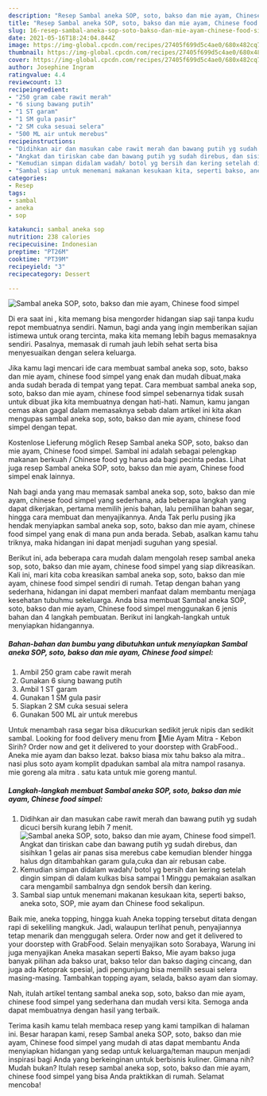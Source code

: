 ```yaml
---
description: "Resep Sambal aneka SOP, soto, bakso dan mie ayam, Chinese food simpel yang enak dan Mudah Dibuat"
title: "Resep Sambal aneka SOP, soto, bakso dan mie ayam, Chinese food simpel yang enak dan Mudah Dibuat"
slug: 16-resep-sambal-aneka-sop-soto-bakso-dan-mie-ayam-chinese-food-simpel-yang-enak-dan-mudah-dibuat
date: 2021-05-16T18:24:04.844Z
image: https://img-global.cpcdn.com/recipes/27405f699d5c4ae0/680x482cq70/sambal-aneka-sop-soto-bakso-dan-mie-ayam-chinese-food-simpel-foto-resep-utama.jpg
thumbnail: https://img-global.cpcdn.com/recipes/27405f699d5c4ae0/680x482cq70/sambal-aneka-sop-soto-bakso-dan-mie-ayam-chinese-food-simpel-foto-resep-utama.jpg
cover: https://img-global.cpcdn.com/recipes/27405f699d5c4ae0/680x482cq70/sambal-aneka-sop-soto-bakso-dan-mie-ayam-chinese-food-simpel-foto-resep-utama.jpg
author: Josephine Ingram
ratingvalue: 4.4
reviewcount: 13
recipeingredient:
- "250 gram cabe rawit merah"
- "6 siung bawang putih"
- "1 ST garam"
- "1 SM gula pasir"
- "2 SM cuka sesuai selera"
- "500 ML air untuk merebus"
recipeinstructions:
- "Didihkan air dan masukan cabe rawit merah dan bawang putih yg sudah dicuci bersih kurang lebih 7 menit."
- "Angkat dan tiriskan cabe dan bawang putih yg sudah direbus, dan sisihkan 1 gelas air panas sisa merebus cabe kemudian blender hingga halus dgn ditambahkan garam gula,cuka dan air rebusan cabe."
- "Kemudian simpan didalam wadah/ botol yg bersih dan kering setelah dingin simpan di dalam kulkas bisa sampai 1 Minggu pemakaian asalkan cara mengambil sambalnya dgn sendok bersih dan kering."
- "Sambal siap untuk menemani makanan kesukaan kita, seperti bakso, aneka soto, SOP, mie ayam dan Chinese food sekalipun."
categories:
- Resep
tags:
- sambal
- aneka
- sop

katakunci: sambal aneka sop 
nutrition: 238 calories
recipecuisine: Indonesian
preptime: "PT26M"
cooktime: "PT39M"
recipeyield: "3"
recipecategory: Dessert

---
```



![Sambal aneka SOP, soto, bakso dan mie ayam, Chinese food simpel](https://img-global.cpcdn.com/recipes/27405f699d5c4ae0/680x482cq70/sambal-aneka-sop-soto-bakso-dan-mie-ayam-chinese-food-simpel-foto-resep-utama.jpg)

Di era  saat ini , kita memang bisa mengorder hidangan siap saji tanpa kudu repot membuatnya sendiri. Namun, bagi anda yang ingin memberikan sajian istimewa untuk orang tercinta, maka kita memang lebih bagus memasaknya sendiri. Pasalnya, memasak di rumah jauh lebih sehat serta bisa menyesuaikan dengan selera keluarga.

Jika kamu lagi mencari ide cara membuat sambal aneka sop, soto, bakso dan mie ayam, chinese food simpel yang enak dan mudah dibuat,maka anda sudah berada di tempat yang tepat. Cara membuat sambal aneka sop, soto, bakso dan mie ayam, chinese food simpel  sebenarnya tidak susah untuk dibuat jika kita membuatnya dengan hati-hati. Namun, kamu jangan cemas akan gagal dalam memasaknya 
sebab dalam artikel ini kita akan mengupas sambal aneka sop, soto, bakso dan mie ayam, chinese food simpel dengan tepat.  

Kostenlose Lieferung möglich Resep Sambal aneka SOP, soto, bakso dan mie ayam, Chinese food simpel. Sambal ini adalah sebagai pelengkap makanan berkuah / Chinese food yg harus ada bagi pecinta pedas. Lihat juga resep Sambal aneka SOP, soto, bakso dan mie ayam, Chinese food simpel enak lainnya.

Nah bagi anda yang mau memasak sambal aneka sop, soto, bakso dan mie ayam, chinese food simpel yang sederhana, ada beberapa langkah yang dapat dikerjakan, pertama memilih jenis bahan, lalu pemilihan bahan segar, hingga cara membuat dan menyajikannya. Anda Tak perlu pusing jika hendak menyiapkan sambal aneka sop, soto, bakso dan mie ayam, chinese food simpel yang enak di mana pun anda berada. Sebab, asalkan kamu  tahu triknya, maka hidangan ini dapat menjadi suguhan yang spesial.

Berikut ini, ada beberapa cara mudah dalam mengolah resep sambal aneka sop, soto, bakso dan mie ayam, chinese food simpel yang siap dikreasikan. Kali ini, mari kita coba kreasikan sambal aneka sop, soto, bakso dan mie ayam, chinese food simpel sendiri di rumah. Tetap dengan bahan yang sederhana, hidangan ini dapat memberi manfaat dalam membantu menjaga kesehatan tubuhmu sekeluarga. Anda bisa membuat Sambal aneka SOP, soto, bakso dan mie ayam, Chinese food simpel menggunakan 6 jenis bahan dan 4 langkah pembuatan. Berikut ini langkah-langkah untuk menyiapkan hidangannya.

<!--inarticleads1-->

##### Bahan-bahan dan bumbu yang dibutuhkan untuk menyiapkan Sambal aneka SOP, soto, bakso dan mie ayam, Chinese food simpel:

1. Ambil 250 gram cabe rawit merah
1. Gunakan 6 siung bawang putih
1. Ambil 1 ST garam
1. Gunakan 1 SM gula pasir
1. Siapkan 2 SM cuka sesuai selera
1. Gunakan 500 ML air untuk merebus


Untuk menambah rasa segar bisa dikucurkan sedikit jeruk nipis dan sedikit sambal. Looking for food delivery menu from 🌟Mie Ayam Mitra - Kebon Sirih? Order now and get it delivered to your doorstep with GrabFood.. Aneka mie ayam dan bakso lezat. bakso biasa mix tahu bakso ala mitra.. nasi plus soto ayam komplit dpadukan sambal ala mitra nampol rasanya. mie goreng ala mitra . satu kata untuk mie goreng mantul. 

<!--inarticleads2-->

##### Langkah-langkah membuat Sambal aneka SOP, soto, bakso dan mie ayam, Chinese food simpel:

1. Didihkan air dan masukan cabe rawit merah dan bawang putih yg sudah dicuci bersih kurang lebih 7 menit.
<img src="https://img-global.cpcdn.com/steps/98ec3f87898dda14/160x128cq70/sambal-aneka-sop-soto-bakso-dan-mie-ayam-chinese-food-simpel-langkah-memasak-1-foto.jpg" alt="Sambal aneka SOP, soto, bakso dan mie ayam, Chinese food simpel">1. Angkat dan tiriskan cabe dan bawang putih yg sudah direbus, dan sisihkan 1 gelas air panas sisa merebus cabe kemudian blender hingga halus dgn ditambahkan garam gula,cuka dan air rebusan cabe.
1. Kemudian simpan didalam wadah/ botol yg bersih dan kering setelah dingin simpan di dalam kulkas bisa sampai 1 Minggu pemakaian asalkan cara mengambil sambalnya dgn sendok bersih dan kering.
1. Sambal siap untuk menemani makanan kesukaan kita, seperti bakso, aneka soto, SOP, mie ayam dan Chinese food sekalipun.


Baik mie, aneka topping, hingga kuah Aneka topping tersebut ditata dengan rapi di sekeliling mangkuk. Jadi, walaupun terlihat penuh, penyajiannya tetap menarik dan menggugah selera. Order now and get it delivered to your doorstep with GrabFood. Selain menyajikan soto Sorabaya, Warung ini juga menyajikan Aneka masakan seperti Bakso, Mie ayam bakso juga banyak pilihan ada bakso urat, bakso telor dan bakso daging cincang, dan juga ada Ketoprak spesial, jadi pengunjung bisa memilih sesuai selera masing-masing. Tambahkan topping ayam, selada, bakso ayam dan siomay. 

Nah, itulah artikel tentang  sambal aneka sop, soto, bakso dan mie ayam, chinese food simpel  yang sederhana dan mudah versi kita. Semoga anda dapat membuatnya dengan hasil yang terbaik. 

Terima kasih kamu telah membaca resep yang kami tampilkan di halaman ini. Besar harapan kami, resep  Sambal aneka SOP, soto, bakso dan mie ayam, Chinese food simpel yang mudah di atas dapat membantu Anda menyiapkan hidangan yang sedap untuk keluarga/teman maupun menjadi inspirasi bagi Anda yang berkeinginan untuk berbisnis kuliner. Gimana nih? Mudah bukan? Itulah resep sambal aneka sop, soto, bakso dan mie ayam, chinese food simpel yang bisa Anda praktikkan di rumah. Selamat mencoba!

